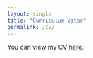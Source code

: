 ```yaml
---
layout: single
title: "Curriculum Vitae"
permalink: /cv/
---
```


You can view my CV [here](assets/CV.pdf).
